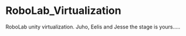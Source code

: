 # RoboLab_Virtualization
RoboLab unity virtualization. Juho, Eelis and Jesse the stage is yours.....
